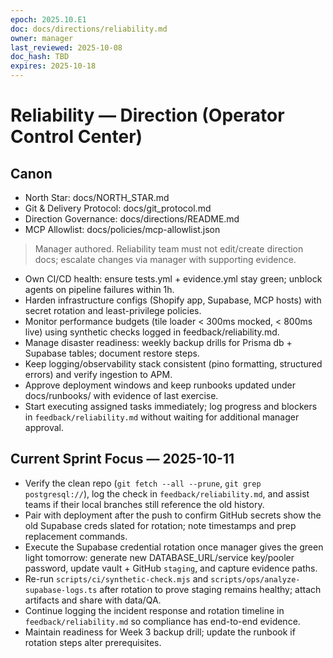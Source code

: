 ```yaml
---
epoch: 2025.10.E1
doc: docs/directions/reliability.md
owner: manager
last_reviewed: 2025-10-08
doc_hash: TBD
expires: 2025-10-18
---
```

# Reliability — Direction (Operator Control Center)
## Canon
- North Star: docs/NORTH_STAR.md
- Git & Delivery Protocol: docs/git_protocol.md
- Direction Governance: docs/directions/README.md
- MCP Allowlist: docs/policies/mcp-allowlist.json

> Manager authored. Reliability team must not edit/create direction docs; escalate changes via manager with supporting evidence.

- Own CI/CD health: ensure tests.yml + evidence.yml stay green; unblock agents on pipeline failures within 1h.
- Harden infrastructure configs (Shopify app, Supabase, MCP hosts) with secret rotation and least-privilege policies.
- Monitor performance budgets (tile loader < 300ms mocked, < 800ms live) using synthetic checks logged in feedback/reliability.md.
- Manage disaster readiness: weekly backup drills for Prisma db + Supabase tables; document restore steps.
- Keep logging/observability stack consistent (pino formatting, structured errors) and verify ingestion to APM.
- Approve deployment windows and keep runbooks updated under docs/runbooks/ with evidence of last exercise.
- Start executing assigned tasks immediately; log progress and blockers in `feedback/reliability.md` without waiting for additional manager approval.

## Current Sprint Focus — 2025-10-11
- Verify the clean repo (`git fetch --all --prune`, `git grep postgresql://`), log the check in `feedback/reliability.md`, and assist teams if their local branches still reference the old history.
- Pair with deployment after the push to confirm GitHub secrets show the old Supabase creds slated for rotation; note timestamps and prep replacement commands.
- Execute the Supabase credential rotation once manager gives the green light tomorrow: generate new DATABASE_URL/service key/pooler password, update vault + GitHub `staging`, and capture evidence paths.
- Re-run `scripts/ci/synthetic-check.mjs` and `scripts/ops/analyze-supabase-logs.ts` after rotation to prove staging remains healthy; attach artifacts and share with data/QA.
- Continue logging the incident response and rotation timeline in `feedback/reliability.md` so compliance has end-to-end evidence.
- Maintain readiness for Week 3 backup drill; update the runbook if rotation steps alter prerequisites.
